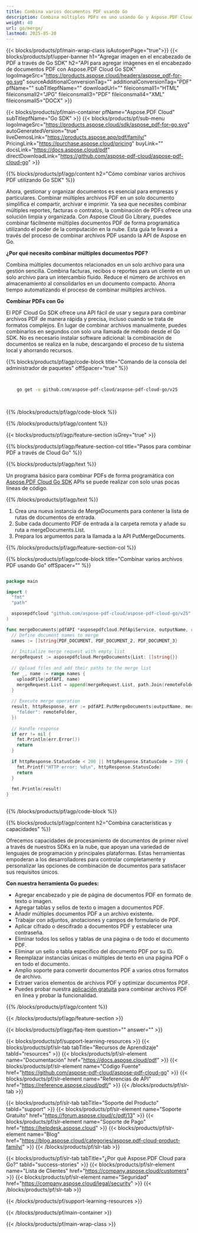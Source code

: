 ```yaml
---
title: Combina varios documentos PDF usando Go
description: Combina múltiples PDFs en uno usando Go y Aspose.PDF Cloud SDK.
weight: 40
url: go/merge/
lastmod: 2025-05-20
---
```


{{< blocks/products/pf/main-wrap-class isAutogenPage="true">}}
{{< blocks/products/pf/upper-banner h1="Agregar imagen en el encabezado de PDF a través de Go SDK" h2="API para agregar imágenes en el encabezado de documentos PDF con Aspose.PDF Cloud Go SDK" logoImageSrc="https://products.aspose.cloud/headers/aspose_pdf-for-go.svg" sourceAdditionalConversionTag="" additionalConversionTag="PDF" pfName="" subTitlepfName="" downloadUrl="" fileiconsmall1="HTML" fileiconsmall2="JPG" fileiconsmall3="PDF" fileiconsmall4="XML" fileiconsmall5="DOCX" >}}

{{< blocks/products/pf/main-container pfName="Aspose.PDF Cloud" subTitlepfName="Go SDK" >}}
{{< blocks/products/pf/sub-menu logoImageSrc="https://products.aspose.cloud/sdk/aspose_pdf-for-go.svg"
autoGeneratedVersion="true"
liveDemosLink="https://products.aspose.app/pdf/family/" PricingLink="https://purchase.aspose.cloud/pricing" buyLink="" docsLink="https://docs.aspose.cloud/pdf"  directDownloadLink="https://github.com/aspose-pdf-cloud/aspose-pdf-cloud-go" >}}

{{% blocks/products/pf/agp/content h2="Cómo combinar varios archivos PDF utilizando Go SDK" %}}

Ahora, gestionar y organizar documentos es esencial para empresas y particulares. Combinar múltiples archivos PDF en un solo documento simplifica el compartir, archivar e imprimir. Ya sea que necesites combinar múltiples reportes, facturas o contratos, la combinación de PDFs ofrece una solución limpia y organizada. Con Aspose Cloud Go Library, puedes combinar fácilmente múltiples documentos PDF de forma programática utilizando el poder de la computación en la nube. Esta guía te llevará a través del proceso de combinar archivos PDF usando la API de Aspose en Go.

**¿Por qué necesito combinar múltiples documentos PDF?**

Combina múltiples documentos relacionados en un solo archivo para una gestión sencilla. Combina facturas, recibos o reportes para un cliente en un solo archivo para un intercambio fluido. Reduce el número de archivos en almacenamiento al consolidarlos en un documento compacto. Ahorra tiempo automatizando el proceso de combinar múltiples archivos.

**Combinar PDFs con Go**

El PDF Cloud Go SDK ofrece una API fácil de usar y segura para combinar archivos PDF de manera rápida y precisa, incluso cuando se trata de formatos complejos. En lugar de combinar archivos manualmente, puedes combinarlos en segundos con solo una llamada de método desde el Go SDK. No es necesario instalar software adicional: la combinación de documentos se realiza en la nube, descargando el proceso de tu sistema local y ahorrando recursos.

{{% blocks/products/pf/agp/code-block title="Comando de la consola del administrador de paquetes" offSpacer="true" %}}

```bash

     
    go get -u github.com/aspose-pdf-cloud/aspose-pdf-cloud-go/v25
     
     

```

{{% /blocks/products/pf/agp/code-block %}}

{{% /blocks/products/pf/agp/content %}}

{{< blocks/products/pf/agp/feature-section isGrey="true" >}}

{{% blocks/products/pf/agp/feature-section-col title="Pasos para combinar PDF a través de Cloud Go" %}}

{{% blocks/products/pf/agp/text %}}

Un programa básico para combinar PDFs de forma programática con
[Aspose.PDF Cloud Go SDK](https://products.aspose.cloud/pdf/go/)
APIs se puede realizar con solo unas pocas líneas de código.

{{% /blocks/products/pf/agp/text %}}

1. Crea una nueva instancia de MergeDocuments para contener la lista de rutas de documentos de entrada.
1. Sube cada documento PDF de entrada a la carpeta remota y añade su ruta a mergeDocuments.List.
1. Prepara los argumentos para la llamada a la API PutMergeDocuments.

{{% /blocks/products/pf/agp/feature-section-col %}}

{{% blocks/products/pf/agp/code-block title="Combinar varios archivos PDF usando Go" offSpacer="" %}}

```go

package main

import (
  "fmt"
  "path"

  asposepdfcloud "github.com/aspose-pdf-cloud/aspose-pdf-cloud-go/v25"
)

func mergeDocuments(pdfAPI *asposepdfcloud.PdfApiService, outputName, remoteFolder string) {
  // Define document names to merge
  names := []string{PDF_DOCUMENT, PDF_DOCUMENT_2, PDF_DOCUMENT_3}
  
  // Initialize merge request with empty list
  mergeRequest := asposepdfcloud.MergeDocuments{List: []string{}}
  
  // Upload files and add their paths to the merge list
  for _, name := range names {
    uploadFile(pdfAPI, name)
    mergeRequest.List = append(mergeRequest.List, path.Join(remoteFolder, name))
  }
  
  // Execute merge operation
  result, httpResponse, err := pdfAPI.PutMergeDocuments(outputName, mergeRequest, map[string]interface{}{
    "folder": remoteFolder,
  })
  
  // Handle response
  if err != nil {
    fmt.Println(err.Error())
    return
  }
  
  if httpResponse.StatusCode < 200 || httpResponse.StatusCode > 299 {
    fmt.Printf("HTTP error: %d\n", httpResponse.StatusCode)
    return
  }
  
  fmt.Println(result)
}
  
```

{{% /blocks/products/pf/agp/code-block %}}

{{% blocks/products/pf/agp/content h2="Combina características y capacidades" %}}

Ofrecemos capacidades de procesamiento de documentos de primer nivel a través de nuestros SDKs en la nube, que apoyan una variedad de lenguajes de programación y principales plataformas. Estas herramientas empoderan a los desarrolladores para controlar completamente y personalizar las opciones de combinación de documentos para satisfacer sus requisitos únicos.

**Con nuestra herramienta Go puedes:**

+ Agregar encabezado y pie de página de documentos PDF en formato de texto o imagen.
+ Agregar tablas y sellos de texto o imagen a documentos PDF.
+ Añadir múltiples documentos PDF a un archivo existente.
+ Trabajar con adjuntos, anotaciones y campos de formulario de PDF.
+ Aplicar cifrado o descifrado a documentos PDF y establecer una contraseña.
+ Eliminar todos los sellos y tablas de una página o de todo el documento PDF.
+ Eliminar un sello o tabla específico del documento PDF por su ID.
+ Reemplazar instancias únicas o múltiples de texto en una página PDF o en todo el documento.
+ Amplio soporte para convertir documentos PDF a varios otros formatos de archivo.
+ Extraer varios elementos de archivos PDF y optimizar documentos PDF.
+ Puedes probar nuestra [aplicación gratuita](https://products.aspose.app/pdf/merger) para combinar archivos PDF en línea y probar la funcionalidad.

{{% /blocks/products/pf/agp/content %}}

{{< /blocks/products/pf/agp/feature-section >}}

{{< blocks/products/pf/agp/faq-item question="" answer="" >}}

{{< blocks/products/pf/support-learning-resources >}}
{{< blocks/products/pf/slr-tab tabTitle="Recursos de Aprendizaje" tabId="resources" >}}
{{< blocks/products/pf/slr-element name="Documentación" href="https://docs.aspose.cloud/pdf" >}}
{{< blocks/products/pf/slr-element name="Código Fuente" href="https://github.com/aspose-pdf-cloud/aspose-pdf-cloud-go" >}}
{{< blocks/products/pf/slr-element name="Referencias de API" href="https://reference.aspose.cloud/pdf/" >}}
{{< /blocks/products/pf/slr-tab >}}

{{< blocks/products/pf/slr-tab tabTitle="Soporte del Producto" tabId="support" >}}
{{< blocks/products/pf/slr-element name="Soporte Gratuito" href="https://forum.aspose.cloud/c/pdf/13" >}}
{{< blocks/products/pf/slr-element name="Soporte de Pago" href="https://helpdesk.aspose.cloud" >}}
{{< blocks/products/pf/slr-element name="Blog" href="https://blog.aspose.cloud/categories/aspose.pdf-cloud-product-family/" >}}
{{< /blocks/products/pf/slr-tab >}}

{{< blocks/products/pf/slr-tab tabTitle="¿Por qué Aspose.PDF Cloud para Go?" tabId="success-stories" >}}
{{< blocks/products/pf/slr-element name="Lista de Clientes" href="https://company.aspose.cloud/customers" >}}
{{< blocks/products/pf/slr-element name="Seguridad" href="https://company.aspose.cloud/legal/security" >}}
{{< /blocks/products/pf/slr-tab >}}

{{< /blocks/products/pf/support-learning-resources >}}

{{< /blocks/products/pf/main-container >}}

{{< /blocks/products/pf/main-wrap-class >}}



